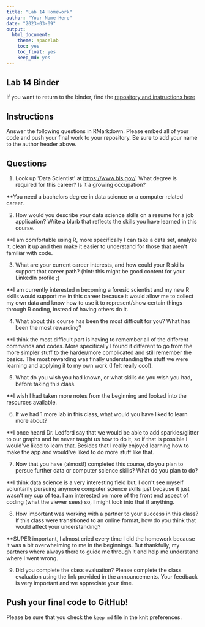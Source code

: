 ```yaml
---
title: "Lab 14 Homework"
author: "Your Name Here"
date: "2023-03-09"
output:
  html_document: 
    theme: spacelab
    toc: yes
    toc_float: yes
    keep_md: yes
---
```


## Lab 14 Binder
If you want to return to the binder, find the [repository and instructions here](https://github.com/hehouts/lab14_binder)

## Instructions
Answer the following questions in RMarkdown. Please embed all of your code and push your final work to your repository. Be sure to add your name to the author header above.



## Questions

1. Look up 'Data Scientist' at https://www.bls.gov/. What degree is required for this career? Is it a growing occupation?  

**You need a bachelors degree in data science or a computer related career. 

2. How would you describe your data science skills on a resume for a job application? Write a blurb that reflects the skills you have learned in this course. 

**I am comfortable using R, more specifically I can take a data set, analyze it, clean it up and then make it easier to understand for those that aren't familiar with code. 

3. What are your current career interests, and how could your R skills support that career path? (hint: this might be good content for your LinkedIn profile ;)

**I am currently interested n becoming a foresic scientist and my new R skills would support me in this career because it would allow me to collect my own data and know how to use it to represent/show certain things through R coding, instead of having others do it. 

4. What about this course has been the most difficult for you? What has been the most rewarding?

**I think the most difficult part is having to remember all of the different commands and codes. More specifically I found it different to go from the more simpler  stuff to the harder/more complicated and still remember the basics. The most rewarding was finally understanding the stuff we were learning and applying it to my own work (I felt really cool).


5. What do you wish you had known, or what skills do you wish you had, before taking this class.

**I wish I had taken more notes from the beginning and looked into the resources available.

6. If we had 1 more lab in this class, what would you have liked to learn more about?

**I once heard Dr. Ledford say that we would be able to add sparkles/glitter to our graphs and he never taught us how to do it, so if that is possible I would've liked to learn that. Besides that I really enjoyed learning how to make the app and would've liked to do more stuff like that. 

7. Now that you have (almost!) completed this course, do you plan to persue further data or computer science skills? What do you plan to do?

**I think data science is a very interesting field but, I don't see myself voluntarily pursuing anymore computer science skills just because it just wasn't my cup of tea. I am interested on more of the front end aspect of coding (what the viewer sees) so, I might look into that if anything.

8. How important was working with a partner to your success in this class? If this class were transitioned to an online format, how do you think that would affect your understanding?

 **SUPER important, I almost cried every time  I did the homework because it was a bit overwhelming to me in the beginnings. But thankfully, my partners where always there to guide me through it and help me understand where I went wrong. 

9. Did you complete the class evaluation? Please complete the class evaluation using the link provided in the announcements. Your feedback is very important and we appreciate your time.


## Push your final code to GitHub!
Please be sure that you check the `keep md` file in the knit preferences. 
